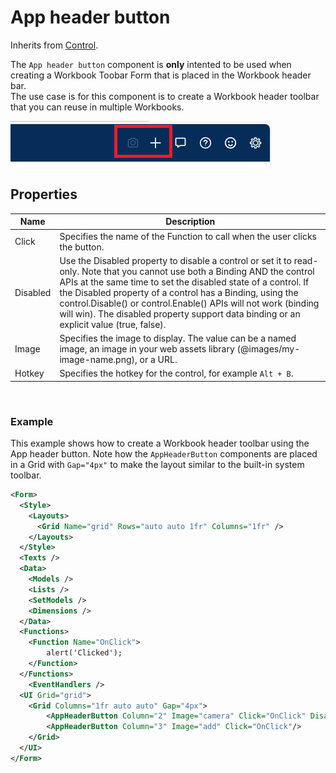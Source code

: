# App header button

Inherits from [Control](control.md).  

The `App header button` component is **only** intented to be used when creating a Workbook Toobar Form that is placed in the Workbook header bar.  
The use case is for this component is to create a Workbook header toolbar that you can reuse in multiple Workbooks.

![img](/images/invision/form-schema-app-header-buttons.png)

## Properties

| Name                | Description                            |
|---------------------|----------------------------------------|
| Click               | Specifies the name of the Function to call when the user clicks the button. |
| Disabled            | Use the Disabled property to disable a control or set it to read-only. Note that you cannot use both a Binding AND the control APIs at the same time to set the disabled state of a control. If the Disabled property of a control has a Binding, using the control.Disable() or control.Enable() APIs will not work (binding will win). The disabled property support data binding or an explicit value (true, false). |
| Image               | Specifies the image to display. The value can be a named image, an image in your web assets library (@images/my-image-name.png), or a URL. |
| Hotkey              | Specifies the hotkey for the control, for example `Alt + B`. |

<br/>

### Example

This example shows how to create a Workbook header toolbar using the App header button. Note how the `AppHeaderButton` components are placed in a Grid with `Gap="4px"` to make the layout similar to the built-in system toolbar.

```xml
<Form>
  <Style>
    <Layouts>
      <Grid Name="grid" Rows="auto auto 1fr" Columns="1fr" />
    </Layouts>
  </Style>
  <Texts />
  <Data>
    <Models />
    <Lists />
    <SetModels />
    <Dimensions />
  </Data>
  <Functions>
  	<Function Name="OnClick">
  		alert('Clicked');
  	</Function>
  </Functions>
  	<EventHandlers />
  <UI Grid="grid">
  	<Grid Columns="1fr auto auto" Gap="4px">
  		<AppHeaderButton Column="2" Image="camera" Click="OnClick" Disabled="true"/>
  		<AppHeaderButton Column="3" Image="add" Click="OnClick"/>
  	</Grid>
  </UI>
</Form>
```

